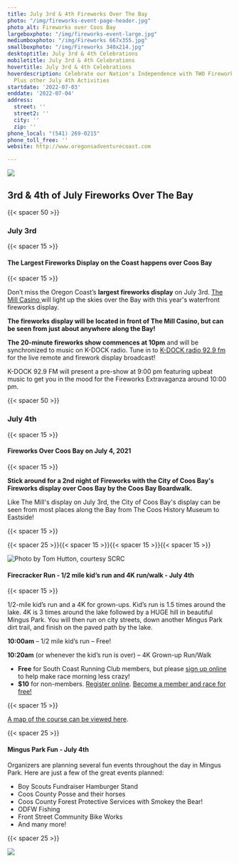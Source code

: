 ```yaml
---
title: July 3rd & 4th Fireworks Over The Bay
photo: "/img/fireworks-event-page-header.jpg"
photo_alt: Fireworks over Coos Bay
largeboxphoto: "/img/fireworks-event-large.jpg"
mediumboxphoto: "/img/Fireworks 667x355.jpg"
smallboxphoto: "/img/Fireworks 340x214.jpg"
desktoptitle: July 3rd & 4th Celebrations
mobiletitle: July 3rd & 4th Celebrations
hovertitle: July 3rd & 4th Celebrations
hoverdescription: Celebrate our Nation's Independence with TWO Fireworks displays!
  Plus other July 4th Activities
startdate: '2022-07-03'
enddate: '2022-07-04'
address:
  street: ''
  street2: ''
  city: ''
  zip: ''
phone_local: "(541) 269-0215"
phone_toll_free: ''
website: http://www.oregonsadventurecoast.com

---
```

![](/img/4th-of-july-fireworks-coos-bay-674x447.jpg)

## 3rd & 4th of July Fireworks Over The Bay

{{< spacer 50 >}}

### July 3rd

{{< spacer 15 >}}

#### The Largest Fireworks Display on the Coast happens over Coos Bay

{{< spacer 15 >}}

Don’t miss the Oregon Coast’s **largest fireworks display** on July 3rd. [The Mill Casino ](https://www.themillcasino.com/)will light up the skies over the Bay with this year's waterfront fireworks display.

**The fireworks display will be located in front of The Mill Casino, but can be seen from just about anywhere along the Bay!**

**The 20-minute fireworks show commences at 10pm** and will be synchronized to music on K-DOCK radio.  Tune in to [K-DOCK radio 92.9 fm](https://kdockfm.com/) for the live remote and firework display broadcast!

K-DOCK 92.9 FM will present a pre-show at 9:00 pm featuring upbeat music to get you in the mood for the Fireworks Extravaganza around 10:00 pm.

{{< spacer 50 >}}

### July 4th

{{< spacer 15 >}}

#### Fireworks Over Coos Bay on July 4, 2021

{{< spacer 15 >}}

**Stick around for a 2nd night of Fireworks with the City of Coos Bay's Fireworks display over Coos Bay by the Coos Bay Boardwalk.**

Like The Mill's display on July 3rd, the City of Coos Bay's display can be seen from most places along the Bay from The Coos History Museum to Eastside!

{{< spacer 15 >}}

{{< spacer 25 >}}{{< spacer 15 >}}{{< spacer 15 >}}{{< spacer 15 >}}

![](/img/firecrackerlotsrunners-600x398.jpeg "Photo by Tom Hutton, courtesy SCRC")

#### Firecracker Run - 1/2 mile kid’s run and 4K run/walk - July 4th 

{{< spacer 15 >}}

1/2-mile kid’s run and a 4K for grown-ups.  Kid’s run is 1.5 times around the lake.  4K is 3 times around the lake followed by a HUGE hill in beautiful Mingus Park.  You will then run on city streets, down another Mingus Park dirt trail, and finish on the paved path by the lake.

**10:00am** – 1/2 mile kid’s run – Free!

**10:20am** (or whenever the kid’s run is over) – 4K Grown-up Run/Walk

* **Free** for South Coast Running Club members, but please [sign up online ](https://runsignup.com/Race/OR/CoosBay/MayorsFirecrackerRunMingusPark)to help make race morning less crazy!
* **$10** for non-members. [Register online](https://runsignup.com/Race/OR/CoosBay/MayorsFirecrackerRunMingusPark).  [Become a member and race for free!](https://runsignup.com/Club/OR/CoosBay/SouthCoastRunningClub2)

{{< spacer 15 >}}

[A map of the course can be viewed here](https://www.mapmyrun.com/routes/view/2565252721).

{{< spacer 25 >}}

#### **Mingus Park Fun - July 4th**

Organizers are planning several fun events throughout the day in Mingus Park. Here are just a few of the great events planned:

* Boy Scouts Fundraiser Hamburger Stand
* Coos County Posse and their horses
* Coos County Forest Protective Services with Smokey the Bear!
* ODFW Fishing
* Front Street Community Bike Works
* And many more!

{{< spacer 25 >}}

![](/img/06-08-18-fireworks-at-the-mill.jpg)